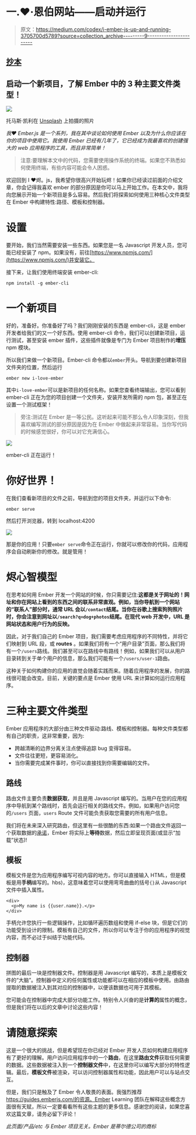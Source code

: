 # 一.❤·恩伯网站——启动并运行

> 原文：<https://medium.com/codex/i-ember-js-up-and-running-3705700d5789?source=collection_archive---------9----------------------->

## [抄本](https://medium.com/codex)

## 启动一个新项目，了解 Ember 中的 3 种主要文件类型！

![](img/e27d321f87d516db27ba1c54a57881cc.png)

托马斯·凯利在 [Unsplash](https://unsplash.com/s/photos/power?utm_source=unsplash&utm_medium=referral&utm_content=creditCopyText) 上拍摄的照片

*我❤ Ember.js 是一个系列，我在其中谈论如何使用 Ember 以及为什么你应该在你的项目中使用它。我使用 Ember 已经有几年了，它已经成为我最喜欢的创建强大的 web 应用程序的工具，而且非常简单！*

> 注意:要理解本文中的代码，您需要使用操作系统的终端。如果您不熟悉如何使用终端，有些内容可能会令人困惑。

欢迎回到 I ❤烬。js，我希望你很高兴开始玩烬！如果你已经读过前面的介绍文章，你会记得我喜欢 ember 的部分原因是你可以马上开始工作。在本文中，我将向您展示开始一个新项目是多么容易。然后我们将探索如何使用三种核心文件类型在 Ember 中构建特性:路径、模板和控制器。

# 设置

要开始，我们当然需要安装一些东西。如果您是一名 Javascript 开发人员，您可能已经安装了 npm。如果没有，前往[https://www.npmjs.com/](https://www.npmjs.com/)并安装它。

接下来，让我们使用终端安装 ember-cli:

`npm install -g ember-cli`

# 一个新项目

好的，准备好。你准备好了吗？我们刚刚安装的东西是 ember-cli，这是 ember 开发者给我们的又一个好东西。使用 ember-cli 命令，我们可以创建新项目，运行测试，甚至安装 ember 插件，这些插件就像是专门为 Ember 项目制作的**增压** npm 模块。

所以我们来做一个新项目。Ember-cli 命令都以`ember`开头。导航到要创建新项目文件夹的位置，然后运行

`ember new i-love-ember`

其中`i-love-ember`可以是新项目的任何名称。如果您查看终端输出，您可以看到 ember-cli 正在为您的项目创建一个文件夹，安装开发所需的 npm 包，甚至正在设置一个测试框架！

> 旁注:测试在 Ember 是一等公民。这听起来可能不那么令人印象深刻，但我喜欢编写测试的部分原因是因为在 Ember 中做起来非常容易。当你写代码的时候感觉很好，你可以对它充满信心。

![](img/c8efecee98191a11865a385dab07446d.png)

ember-cli 正在运行！

# 你好世界！

在我们查看新项目的文件之前，导航到您的项目文件夹，并运行以下命令:

`ember serve`

然后打开浏览器，转到 localhost:4200

![](img/283ba7ba11e9587472cd5922eae0e088.png)

那是你的应用！只要`ember serve`命令正在运行，你就可以修改你的代码，应用程序会自动刷新你的修改。就是管用！

# 烬心智模型

在思考如何用 Ember 开发一个网站的时候，你只需要记住:**这都是关于网址的！网址和你在网站上看到的东西之间的联系非常直观。例如，当你导航到一个网站的“联系人”部分时，通常 URL 会以`/contact`结尾。当你在谷歌上搜索狗狗照片时，你会注意到网址以`/search?q=dog+photos`结尾。在现代 web 开发中，URL 是网站状态和用户行为的反映。**

因此，对于我们自己的 Ember 项目，我们需要考虑应用程序的不同特性，并将它们映射到 URL 段，或 **routes** 。如果我们将有一个“用户目录”页面，那么我们将有一个`/users`路线。我们甚至可以在路线中有路线！例如，如果我们可以从用户目录转到关于单个用户的信息，那么我们可能有一个`/users/user-1`路由。

这种关于如何构建你的应用的直觉会随着实践而来。随着应用程序的发展，你的路线很可能会改变。目前，关键的要点是 Ember 使用 URL 来计算如何运行应用程序。

# 三种主要文件类型

Ember 应用程序的大部分由三种文件驱动:路线、模板和控制器。每种文件类型都有自己的职责，这非常重要，因为:

*   跨越清晰的边界分离关注点使得追踪 bug 变得容易。
*   文件往往更短，更容易消化。
*   当你需要完成某件事时，你可以直接找到你需要编辑的文件。

## 路线

路由文件主要负责**数据获取**，并且是用 Javascript 编写的。当用户在您的应用程序中导航到某个路线时，首先会运行相关的路线文件。例如，如果用户访问您的`/users` 页面，`users` Route 文件可能负责获取您需要的所有用户信息。

我们将在未来深入研究路由，但这里有一些很酷的东西:如果一个路由文件返回一个获取数据的[承诺](https://developer.mozilla.org/en-US/docs/Web/JavaScript/Reference/Global_Objects/Promise)，Ember 将实际上**等待**数据，然后立即呈现页面(或显示“加载”状态)!

## 模板

模板文件是您为应用程序编写可视内容的地方。你可以直接输入 HTML，但是模板是用**手柄**编写的。hbs)，这意味着您可以使用弯弯曲曲的括号`{}`从 Javascript 文件中插入属性。

```
<div>
  <p>My name is {{user.name}}.</p>
</div>
```

手柄允许您执行一些逻辑操作，比如循环遍历数组和使用 if-else 块，但是它们的功能受到设计的限制。模板有自己的文件，所以你可以专注于你的应用程序的视觉内容，而不必过于纠结于功能代码。

## 控制器

拼图的最后一块是控制器文件。控制器是用 Javascript 编写的，本质上是模板文件的“大脑”。控制器中定义的任何属性或功能都可以在相应的模板中使用。由路由提取的数据被注入到其对应的控制器中，以便该数据也可用于其模板。

您可能会在控制器中完成大部分功能工作。特别令人兴奋的是**计算的**属性的概念，但是我们将在以后的文章中讨论这些内容！

# 请随意探索

这是一个很大的挑战，但是希望现在你已经对 Ember 开发人员如何构建应用程序有了更好的理解。用户访问应用程序中的一个**路由**，在这里**路由文件**获取任何需要的数据。这些数据被注入到一个**控制器文件**中，在这里你可以编写大部分的特性逻辑。最后，**模板文件**被渲染，可以访问控制器属性和功能，因此用户可以与站点交互。

但是，我们只是触及了 Ember 令人敬畏的表面。我强烈推荐 https://guides.emberjs.com/的资源。Ember Learning 团队在解释这些概念方面很有天赋，所以一定要看看所有这些主题的更多信息。感谢您的阅读，如果您喜欢这篇文章，请务必留下评论！

*此页面/产品/etc 与 Ember 项目无关。Ember 是蒂尔德公司的商标*